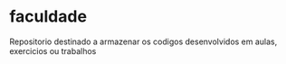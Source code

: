 # faculdade
Repositorio destinado a armazenar os codigos desenvolvidos em aulas, exercicios ou trabalhos

